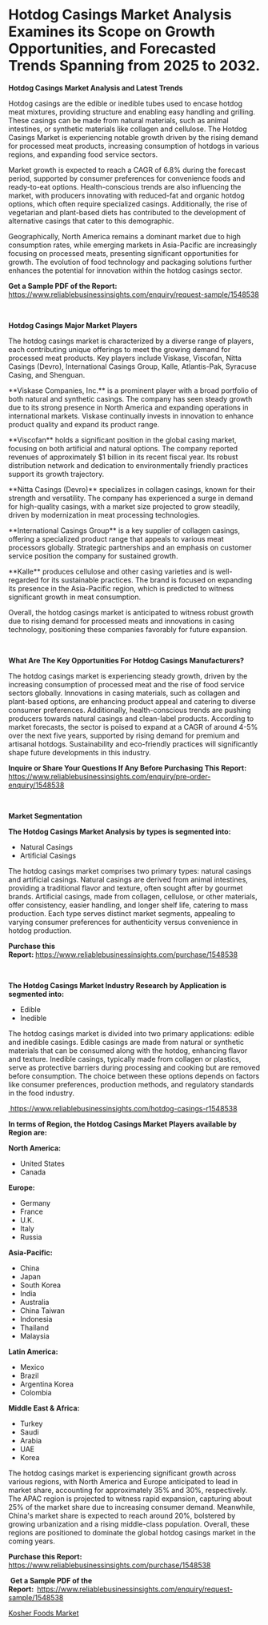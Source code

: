 <p><h1>Hotdog Casings Market Analysis Examines its Scope on Growth Opportunities, and Forecasted Trends Spanning from 2025 to 2032.</h1></p><p><strong>Hotdog Casings Market Analysis and Latest Trends</strong></p>
<p><p>Hotdog casings are the edible or inedible tubes used to encase hotdog meat mixtures, providing structure and enabling easy handling and grilling. These casings can be made from natural materials, such as animal intestines, or synthetic materials like collagen and cellulose. The Hotdog Casings Market is experiencing notable growth driven by the rising demand for processed meat products, increasing consumption of hotdogs in various regions, and expanding food service sectors. </p><p>Market growth is expected to reach a CAGR of 6.8% during the forecast period, supported by consumer preferences for convenience foods and ready-to-eat options. Health-conscious trends are also influencing the market, with producers innovating with reduced-fat and organic hotdog options, which often require specialized casings. Additionally, the rise of vegetarian and plant-based diets has contributed to the development of alternative casings that cater to this demographic. </p><p>Geographically, North America remains a dominant market due to high consumption rates, while emerging markets in Asia-Pacific are increasingly focusing on processed meats, presenting significant opportunities for growth. The evolution of food technology and packaging solutions further enhances the potential for innovation within the hotdog casings sector.</p></p>
<p><strong>Get a Sample PDF of the Report:&nbsp;</strong> <a href="https://www.reliablebusinessinsights.com/enquiry/request-sample/1548538?utm_campaign=2315&utm_medium=2&utm_source=Github&utm_content=ia&utm_term=07042025&utm_id=hotdog-casings">https://www.reliablebusinessinsights.com/enquiry/request-sample/1548538</a></p>
<p>&nbsp;</p>
<p><strong>Hotdog Casings Major Market Players</strong></p>
<p><p>The hotdog casings market is characterized by a diverse range of players, each contributing unique offerings to meet the growing demand for processed meat products. Key players include Viskase, Viscofan, Nitta Casings (Devro), International Casings Group, Kalle, Atlantis-Pak, Syracuse Casing, and Shenguan.</p><p>**Viskase Companies, Inc.** is a prominent player with a broad portfolio of both natural and synthetic casings. The company has seen steady growth due to its strong presence in North America and expanding operations in international markets. Viskase continually invests in innovation to enhance product quality and expand its product range.</p><p>**Viscofan** holds a significant position in the global casing market, focusing on both artificial and natural options. The company reported revenues of approximately $1 billion in its recent fiscal year. Its robust distribution network and dedication to environmentally friendly practices support its growth trajectory.</p><p>**Nitta Casings (Devro)** specializes in collagen casings, known for their strength and versatility. The company has experienced a surge in demand for high-quality casings, with a market size projected to grow steadily, driven by modernization in meat processing technologies.</p><p>**International Casings Group** is a key supplier of collagen casings, offering a specialized product range that appeals to various meat processors globally. Strategic partnerships and an emphasis on customer service position the company for sustained growth.</p><p>**Kalle** produces cellulose and other casing varieties and is well-regarded for its sustainable practices. The brand is focused on expanding its presence in the Asia-Pacific region, which is predicted to witness significant growth in meat consumption.</p><p>Overall, the hotdog casings market is anticipated to witness robust growth due to rising demand for processed meats and innovations in casing technology, positioning these companies favorably for future expansion.</p></p>
<p>&nbsp;</p>
<p><strong>What Are The Key Opportunities For Hotdog Casings Manufacturers?</strong></p>
<p><p>The hotdog casings market is experiencing steady growth, driven by the increasing consumption of processed meat and the rise of food service sectors globally. Innovations in casing materials, such as collagen and plant-based options, are enhancing product appeal and catering to diverse consumer preferences. Additionally, health-conscious trends are pushing producers towards natural casings and clean-label products. According to market forecasts, the sector is poised to expand at a CAGR of around 4-5% over the next five years, supported by rising demand for premium and artisanal hotdogs. Sustainability and eco-friendly practices will significantly shape future developments in this industry.</p></p>
<p><strong>Inquire or Share Your Questions If Any Before Purchasing This Report:</strong> <a href="https://www.reliablebusinessinsights.com/enquiry/pre-order-enquiry/1548538?utm_campaign=2315&utm_medium=2&utm_source=Github&utm_content=ia&utm_term=07042025&utm_id=hotdog-casings">https://www.reliablebusinessinsights.com/enquiry/pre-order-enquiry/1548538</a></p>
<p>&nbsp;</p>
<p><strong>Market Segmentation</strong></p>
<p><strong>The Hotdog Casings Market Analysis by types is segmented into:</strong></p>
<p><ul><li>Natural Casings</li><li>Artificial Casings</li></ul></p>
<p><p>The hotdog casings market comprises two primary types: natural casings and artificial casings. Natural casings are derived from animal intestines, providing a traditional flavor and texture, often sought after by gourmet brands. Artificial casings, made from collagen, cellulose, or other materials, offer consistency, easier handling, and longer shelf life, catering to mass production. Each type serves distinct market segments, appealing to varying consumer preferences for authenticity versus convenience in hotdog production.</p></p>
<p><strong>Purchase this Report:&nbsp;</strong><a href="https://www.reliablebusinessinsights.com/purchase/1548538?utm_campaign=2315&utm_medium=2&utm_source=Github&utm_content=ia&utm_term=07042025&utm_id=hotdog-casings">https://www.reliablebusinessinsights.com/purchase/1548538</a></p>
<p>&nbsp;</p>
<p><strong>The Hotdog Casings Market Industry Research by Application is segmented into:</strong></p>
<p><ul><li>Edible</li><li>Inedible</li></ul></p>
<p><p>The hotdog casings market is divided into two primary applications: edible and inedible casings. Edible casings are made from natural or synthetic materials that can be consumed along with the hotdog, enhancing flavor and texture. Inedible casings, typically made from collagen or plastics, serve as protective barriers during processing and cooking but are removed before consumption. The choice between these options depends on factors like consumer preferences, production methods, and regulatory standards in the food industry.</p></p>
<p><a href="https://www.reliablebusinessinsights.com/hotdog-casings-r1548538?utm_campaign=2315&utm_medium=2&utm_source=Github&utm_content=ia&utm_term=07042025&utm_id=hotdog-casings">&nbsp;https://www.reliablebusinessinsights.com/hotdog-casings-r1548538</a></p>
<p><strong>In terms of Region, the Hotdog Casings Market Players available by Region are:</strong></p>
<p>
    <p> <strong> North America: </strong>
        <ul>
            <li>United States</li>
            <li>Canada</li>
        </ul>
        </p> 
    <p> <strong> Europe: </strong>
        <ul>
            <li>Germany</li>
            <li>France</li>
            <li>U.K.</li>
            <li>Italy</li>
            <li>Russia</li>
        </ul>
        </p> 
    <p> <strong> Asia-Pacific: </strong>
        <ul>
            <li>China</li>
            <li>Japan</li>
            <li>South Korea</li>
            <li>India</li>
            <li>Australia</li>
            <li>China Taiwan</li>
            <li>Indonesia</li>
            <li>Thailand</li>
            <li>Malaysia</li>
        </ul>
        </p> 
    <p> <strong> Latin America: </strong>
        <ul>
            <li>Mexico</li>
            <li>Brazil</li>
            <li>Argentina Korea</li>
            <li>Colombia</li>
        </ul>
        </p> 
    <p> <strong> Middle East & Africa: </strong>
        <ul>
            <li>Turkey</li>
            <li>Saudi</li>
            <li>Arabia</li>
            <li>UAE</li>
            <li>Korea</li>
        </ul>
    </p>
    </p>
<p><p>The hotdog casings market is experiencing significant growth across various regions, with North America and Europe anticipated to lead in market share, accounting for approximately 35% and 30%, respectively. The APAC region is projected to witness rapid expansion, capturing about 25% of the market share due to increasing consumer demand. Meanwhile, China's market share is expected to reach around 20%, bolstered by growing urbanization and a rising middle-class population. Overall, these regions are positioned to dominate the global hotdog casings market in the coming years.</p></p>
<p><strong>Purchase this Report: </strong><a href="https://www.reliablebusinessinsights.com/purchase/1548538?utm_campaign=2315&utm_medium=2&utm_source=Github&utm_content=ia&utm_term=07042025&utm_id=hotdog-casings">https://www.reliablebusinessinsights.com/purchase/1548538</a></p>
<p>&nbsp;<strong>Get a Sample PDF of the Report:&nbsp;&nbsp;</strong><a href="https://www.reliablebusinessinsights.com/enquiry/request-sample/1548538?utm_campaign=2315&utm_medium=2&utm_source=Github&utm_content=ia&utm_term=07042025&utm_id=hotdog-casings">https://www.reliablebusinessinsights.com/enquiry/request-sample/1548538</a></p>
<p><strong></strong></p>
<p><p><a href="https://github.com/shondapmbau/Market-Research-Report-List-1/blob/main/kosher-foods-market.md?utm_campaign=2315&utm_medium=2&utm_source=Github&utm_content=ia&utm_term=07042025&utm_id=hotdog-casings">Kosher Foods Market</a></p></p>